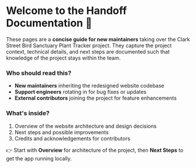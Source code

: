 # Welcome to the Handoff Documentation 👋

These pages are a **concise guide for new maintainers** taking over the Clark Street Bird Sanctuary Plant Tracker project. They capture the project context, technical details, and next steps are documented such that knowledge of the project stays within the team.

### Who should read this?
- **New maintainers** inheriting the redesigned website codebase
- **Support engineers** rotating in for bug fixes or updates
- **External contributors** joining the project for feature enhancements

### What's inside?
1. Overview of the website architecture and design decisions
2. Next steps and possible improvements
3. Credits and acknowledgements for contributors

👉 Start with **Overview** for architecture of the project, then **Next Steps** to get the app running locally.